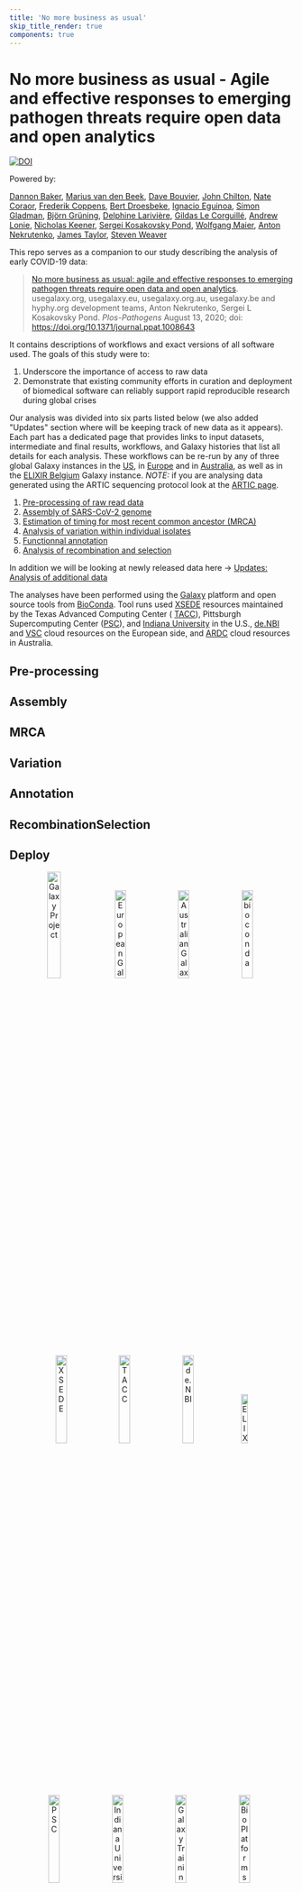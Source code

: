 ```yaml
---
title: 'No more business as usual'
skip_title_render: true
components: true
---
```


# No more business as usual - Agile and effective responses to emerging pathogen threats require open data and open analytics

[![DOI](https://zenodo.org/badge/DOI/10.5281/zenodo.3685264.svg)](https://doi.org/10.5281/zenodo.3685264)

<p class="shieldlist">
Powered by:
<FlatShield label="usegalaxy" message="org" href="https://usegalaxy.org"/>
<FlatShield label="usegalaxy" message="eu" href="https://usegalaxy.eu"/>
<FlatShield label="usegalaxy" message="be" href="https://usegalaxy.be"/>
<FlatShield label="usegalaxy" message="org.au" href="https://usegalaxy.org.au"/>
<FlatShield label="usegalaxy" message="fr" href="https://usegalaxy.fr"/>
</p>

[Dannon Baker](https://github.com/dannon),
[Marius van den Beek](https://github.com/mvdbeek),
[Dave Bouvier](https://github.com/davebx),
[John Chilton](https://github.com/jmchilton),
[Nate Coraor](https://github.com/natefoo),
[Frederik Coppens](frederikcoppens),
[Bert Droesbeke](https://github.com/bedroesb),
[Ignacio Eguinoa](https://github.com/ieguinoa),
[Simon Gladman](https://github.com/slugger70),
[Björn Grüning](https://github.com/bgruening),
[Delphine Larivière](https://github.com/Delphine-L),
[Gildas Le Corguillé](https://github.com/lecorguille),
[Andrew Lonie](https://github.com/alonie),
[Nicholas Keener](https://github.com/nickeener),
[Sergei Kosakovsky Pond](https://github.com/spond),
[Wolfgang Maier](https://github.com/wm75),
[Anton Nekrutenko](https://github.com/nekrut),
[James Taylor](https://github.com/jxtx),
[Steven Weaver](https://github.com/stevenweaver)

This repo serves as a companion to our study describing the analysis of early COVID-19 data:

> [No more business as usual: agile and effective responses to emerging pathogen threats require open data and open analytics](https://doi.org/10.1371/journal.ppat.1008643). usegalaxy.org, usegalaxy.eu, usegalaxy.org.au, usegalaxy.be and hyphy.org development teams, Anton Nekrutenko, Sergei L Kosakovsky Pond. *Plos-Pathogens* August 13, 2020; doi: https://doi.org/10.1371/journal.ppat.1008643

It contains descriptions of workflows and exact versions of all software used. The goals of this study were to:

 1. Underscore the importance of access to raw data
 2. Demonstrate that existing community efforts in curation and deployment of biomedical software can reliably support rapid reproducible research during global crises

Our analysis was divided into six parts listed below (we also added "Updates" section where will be keeping track of new data as it appears). Each part has a dedicated page that provides links to input datasets, intermediate and final results, workflows, and Galaxy histories that list all details for each analysis. These workflows can be re-run by any of three global Galaxy instances in the [US](http://usegalaxy.org), in [Europe](http://usegalaxy.eu) and in [Australia](https://usegalaxy.org.au), as well as in the [ELIXIR Belgium](https://usegalaxy.be) Galaxy instance. *NOTE:* if you are analysing data generated using the ARTIC sequencing protocol look at the [ARTIC page](../../artic/).

  1. [Pre-processing of raw read data](1-pre-processing/)
  2. [Assembly of SARS-CoV-2 genome](2-assembly/)
  3. [Estimation of timing for most recent common ancestor (MRCA)](3-mrca/)
  4. [Analysis of variation within individual isolates](4-variation/)
  5. [Functionnal annotation](5-annotation/)
  6. [Analysis of recombination and selection](6-recombination-selection/)


In addition we will be looking at newly released data here &#8594; [Updates: Analysis of additional data](updates)

 The analyses have been performed using the [Galaxy](http://galaxyproject.org) platform and open source tools from 
 [BioConda](https://bioconda.github.io/). Tool runs used [XSEDE](https://www.xsede.org/) resources maintained by the Texas Advanced Computing Center (
[TACC](https://www.tacc.utexas.edu/)), Pittsburgh Supercomputing Center ([PSC](https://www.psc.edu/)), and 
[Indiana University](https://jetstream-cloud.org/) in the U.S., [de.NBI](https://www.denbi.de/) and [VSC](https://www.vscentrum.be) 
cloud resources on the European side, and [ARDC](https://ardc.edu.au) cloud resources in Australia.
## Pre-processing
<Content :page-key="$site.pages.find(p => p.path === '/genomics/no-more-business-as-usual/1-PreProcessing/').key"/>

## Assembly
<Content :page-key="$site.pages.find(p => p.path === '/genomics/no-more-business-as-usual/2-Assembly/').key"/>

## MRCA
<Content :page-key="$site.pages.find(p => p.path === '/genomics/no-more-business-as-usual/3-MRCA/').key"/>

## Variation
<Content :page-key="$site.pages.find(p => p.path === '/genomics/no-more-business-as-usual/4-Variation/').key"/>

## Annotation
<Content :page-key="$site.pages.find(p => p.path === '/genomics/no-more-business-as-usual/5-Annotation/').key"/>

## RecombinationSelection
<Content :page-key="$site.pages.find(p => p.path === '/genomics/no-more-business-as-usual/6-RecombinationSelection/').key"/>

## Deploy
<Content :page-key="$site.pages.find(p => p.path === '/genomics/no-more-business-as-usual/6-RecombinationSelection/').key"/>



<p align="center">
  <a href="https://galaxyproject.org">   <img src="/images/covid/logos/galaxy_logo.png" width= "22%" alt="Galaxy Project" /></a> &nbsp;
  <a href="https://galaxyproject.eu">    <img src="https://raw.githubusercontent.com/usegalaxy-eu/branding/master/galaxy-eu/galaxy-eu.256.png" width= "20%" alt="European Galaxy Project" /></a> &nbsp;
  <a href="https://usegalaxy-au.github.io/">    <img src="/images/covid/logos/galaxy_australia.png" width="20%" alt="Australian Galaxy Project" /></a> &nbsp;
  <a href="https://bioconda.org">        <img src="/images/covid/logos/bioconda_logo.png" width="20%" alt="bioconda" /></a> &nbsp;
  <a href="https://xsede.org">           <img src="/images/covid/logos/xsede_logo.png" width="20%" alt="XSEDE" /></a> &nbsp;
  <a href="https://www.tacc.utexas.edu"> <img src="/images/covid/logos/tacc_logo.png" width="20%" alt="TACC" /></a> &nbsp;
  <a href="https://www.denbi.de">        <img src="/images/covid/logos/denbi-logo-color.svg" width="20%" alt="de.NBI" /></a> &nbsp;
  <a href="https://elixir-europe.org">   <img src="/images/covid/logos/elixir_logo.png" width="15%" alt="ELIXIR" /></a> &nbsp;
  <a href="https://www.psc.edu">         <img src="/images/covid/logos/psc_logo.jpg" width="20%" alt="PSC" /></a> &nbsp;
  <a href="https://www.iu.edu">          <img src="/images/covid/logos/iu_logo.jpg" width="20%" alt="Indiana University" /></a> &nbsp;
  <a href="https://training.galaxyproject.org"> <img src="/images/covid/logos/gtn_logo.png" width="20%" alt="Galaxy Training Network" /></a> &nbsp;
  <a href="https://bioplatforms.com">    <img src="/images/covid/logos/bpa_logo.png" width="20%" alt="Bio Platforms Australia" /></a> &nbsp;
  <a href="https://ardc.ed.au">          <img src="/images/covid/logos/ardc_logo.png" width="20%" alt="Australian Research Data Commons" /></a> &nbsp;
  <a href="http://www.vib.be/">          <img src="/images/covid/logos/vib_tagline_pos_rgb.png" width="15%" alt="VIB" /></a> &nbsp;
  <a href="https://www.elixir-belgium.org">    <img src="/images/covid/logos/ELIXIR_BELGIUM_white_background.png" width="15%" alt="ELIXIR Belgium" /></a> &nbsp;
  <a href="https://www.vscentrum.be">          <img src="/images/covid/logos/VSC-logo.png" width="25%" alt="Vlaams Supercomputer Center" /></a> &nbsp;
  <a href="https://www.eosc-life.eu">          <img src="/images/covid/logos/eosclife.png" width="10%" alt="EOSC-Life" /></a> &nbsp;
  <a href="https://datamonkey.org">          <img src="/images/covid/logos/datamonkey.svg" alt="Datamonkey" width = "150px" /></a> &nbsp;
  <a href="https://www.france-bioinformatique.fr/en">          <img src="/images/covid/logos/ifb.png" alt="IFB" width = "20%" /></a> &nbsp;
</p>
